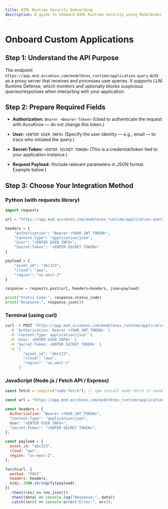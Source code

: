 ```yaml
---
title: AIML Runtime Security Onboarding
description: A guide to onboard AIML Runtime Security using ModelArmor, including API usage and integration examples.
---
```


# Onboard Custom Applications

## Step 1: Understand the API Purpose

The endpoint `https://app.mod.accuknox.com/modelknox_runtime/application-query` acts as a proxy server that receives and processes user queries. It supports LLM Runtime Defense, which monitors and optionally blocks suspicious queries/responses when interacting with your application.

## Step 2: Prepare Required Fields

- **Authorization:**
  `Bearer <Bearer-Token>`
  (Used to authenticate the request with AccuKnox — do not change this token.)

- **User:**
  `<ENTER USER INFO>`
  (Specify the user identity — e.g., email — to trace who initiated the query.)

- **Secret-Token:**
  `<ENTER SECRET TOKEN>`
  (This is a credential/token tied to your application instance.)

- **Request Payload:**
  (Include relevant parameters in JSON format. Example below.)

## Step 3: Choose Your Integration Method

### Python (with requests library)

```python
import requests

url = "https://app.mod.accuknox.com/modelknox_runtime/application-query"

headers = {
    "Authorization": "Bearer <YOUR_JWT_TOKEN>",
    "Content-Type": "application/json",
    "User": "<ENTER USER INFO>",
    "Secret-Token": "<ENTER SECRET TOKEN>"
}

payload = {
    "asset_id": "abc123",
    "cloud": "aws",
    "region": "us-west-2"
}

response = requests.post(url, headers=headers, json=payload)

print("Status Code:", response.status_code)
print("Response:", response.json())

```

### Terminal (using curl)

```bash
curl -X POST 'https://app.mod.accuknox.com/modelknox_runtime/application-query' \
  -H 'Authorization: Bearer <YOUR_JWT_TOKEN>' \
  -H 'Content-Type: application/json' \
  -H 'User: <ENTER USER INFO>' \
  -H 'Secret-Token: <ENTER SECRET TOKEN>' \
  -d '{
        "asset_id": "abc123",
        "cloud": "aws",
        "region": "us-west-2"
      }'
```

### JavaScript (Node.js / Fetch API / Express)

```javascript
const fetch = require("node-fetch"); // npm install node-fetch if needed

const url = "https://app.mod.accuknox.com/modelknox_runtime/application-query";

const headers = {
  Authorization: "Bearer <YOUR_JWT_TOKEN>",
  "Content-Type": "application/json",
  User: "<ENTER USER INFO>",
  "Secret-Token": "<ENTER SECRET TOKEN>",
};

const payload = {
  asset_id: "abc123",
  cloud: "aws",
  region: "us-west-2",
};

fetch(url, {
  method: "POST",
  headers: headers,
  body: JSON.stringify(payload),
})
  .then((res) => res.json())
  .then((data) => console.log("Response:", data))
  .catch((err) => console.error("Error:", err));
```
